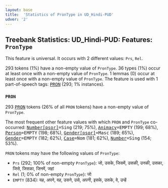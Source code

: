 ```yaml
---
layout: base
title:  'Statistics of PronType in UD_Hindi-PUD'
udver: '2'
---
```


## Treebank Statistics: UD_Hindi-PUD: Features: `PronType`

This feature is universal.
It occurs with 2 different values: `Prs`, `Rel`.

293 tokens (1%) have a non-empty value of `PronType`.
36 types (1%) occur at least once with a non-empty value of `PronType`.
1 lemmas (0) occur at least once with a non-empty value of `PronType`.
The feature is used with 1 part-of-speech tags: <tt><a href="hi_pud-pos-PRON.html">PRON</a></tt> (293; 1% instances).

### `PRON`

293 <tt><a href="hi_pud-pos-PRON.html">PRON</a></tt> tokens (26% of all `PRON` tokens) have a non-empty value of `PronType`.

The most frequent other feature values with which `PRON` and `PronType` co-occurred: <tt><a href="hi_pud-feat-Number-psor.html">Number[psor]</a></tt><tt>=Sing</tt> (219; 75%), <tt><a href="hi_pud-feat-Animacy.html">Animacy</a></tt><tt>=EMPTY</tt> (199; 68%), <tt><a href="hi_pud-feat-Person.html">Person</a></tt><tt>=EMPTY</tt> (198; 68%), <tt><a href="hi_pud-feat-Gender-psor.html">Gender[psor]</a></tt><tt>=Masc</tt> (189; 65%), <tt><a href="hi_pud-feat-Gender.html">Gender</a></tt><tt>=EMPTY</tt> (182; 62%), <tt><a href="hi_pud-feat-Case.html">Case</a></tt><tt>=Nom</tt> (181; 62%), <tt><a href="hi_pud-feat-Number.html">Number</a></tt><tt>=Sing</tt> (154; 53%).

`PRON` tokens may have the following values of `PronType`:

* `Prs` (292; 100% of non-empty `PronType`): जो, उसके, जिसमें, उसकी, उनकी, उसका, जिसे, जिसका, जिनमें, जहां
* `Rel` (1; 0% of non-empty `PronType`): जो
* `EMPTY` (834): यह, अपने, वह, उसने, उसे, अपनी, इसके, उसके, वे, उन्हें

